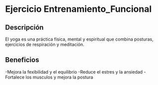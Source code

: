 # Ejercicio Entrenamiento_Funcional

## Descripción
El yoga es una práctica física, mental y espiritual que combina posturas, ejercicios de respiración y meditación.

## Beneficios
-Mejora la fexibilidad y el equilibrio
-Reduce el estres y la ansiedad
-Fortalece los musculos y mejora la postura